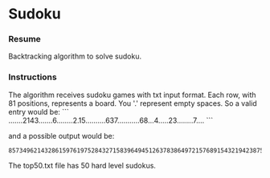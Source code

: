 # Sudoku

<h3>Resume</h3>
<p>Backtracking algorithm to solve sudoku.
</p>


<h3>Instructions</h3>
<p>The algorithm receives sudoku games with txt input format. Each row, with 81 positions,
represents a board. You '.' represent empty spaces.
So a valid entry would be: 
```
.......2143.......6........2.15..........637...........68...4.....23........7....
```

and a possible output would be:
```
857349621432861597619752843271583964945126378386497215768915432194238756523674189
```

The top50.txt file has 50 hard level sudokus.
</p>